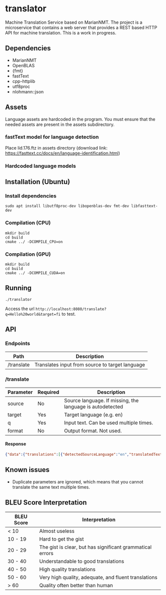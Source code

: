 # translator

Machine Translation Service based on MarianNMT. The project is a
microservice that contains a web server that provides a REST based
HTTP API for machine translation. This is a work in progress.

## Dependencies

- MarianNMT
- OpenBLAS
- {fmt}
- fastText
- cpp-httplib
- utf8proc
- nlohmann::json

## Assets

Language assets are hardcoded in the program. You must ensure that the needed assets are present in the assets subdirectory.

### fastText model for language detection

Place lid.176.ftz in assets directory (download link: https://fasttext.cc/docs/en/language-identification.html)

### Hardcoded language models



## Installation (Ubuntu)

### Install dependencies

```
sudo apt install libutf8proc-dev libopenblas-dev fmt-dev libfasttext-dev
```

### Compilation (CPU)

```
mkdir build
cd build
cmake ../ -DCOMPILE_CPU=on
```

### Compilation (GPU)

```
mkdir build
cd build
cmake ../ -DCOMPILE_CUDA=on
```

## Running

```
./translator
```

Access the url ```http://localhost:8080/translate?q=Hello%20world&target=fi``` to test.

## API

### Endpoints

| Path | Description |
| - | - |
| /translate | Translates input from source to target language |

### /translate

| Parameter | Required | Description |
| - | - | - |
| source | No | Source language. If missing, the language is autodetected |
| target | Yes | Target language (e.g. en) |
| q | Yes | Input text. Can be used multiple times. |
| format | No | Output format. Not used. |

#### Response

```json
{"data":{"translations":[{"detectedSourceLanguage":"en","translatedText":" Hei maailma"}]}}
```

## Known issues

- Duplicate parameters are ignored, which means that you cannot translate the same text multiple times.

## BLEU Score Interpretation

| BLEU Score | Interpretation                                            |
|------------|-----------------------------------------------------------|
| < 10       | Almost useless                                            |
| 10 - 19    | Hard to get the gist                                      |
| 20 - 29    | The gist is clear, but has significant grammatical errors |
| 30 - 40    | Understandable to good translations                       |
| 40 - 50    | High quality translations                                 |
| 50 - 60    | Very high quality, adequate, and fluent translations      |
| > 60       | Quality often better than human                           |

